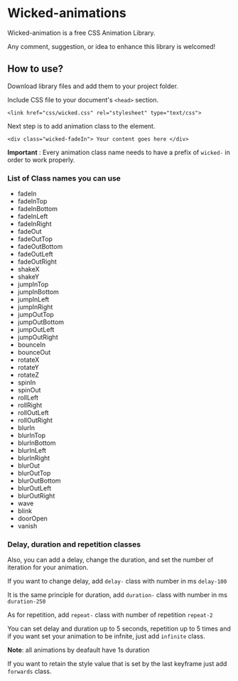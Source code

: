 # Wicked-animations 

Wicked-animation is a free CSS Animation Library.

 Any comment, suggestion, or idea to enhance this library is welcomed!

## How to use? 

Download library files and add them to your project folder.

Include CSS file to your document's `` <head> `` section. 

``<link href="css/wicked.css" rel="stylesheet" type="text/css"> ``


Next step is to add animation class to the element.

`` <div class="wicked-fadeIn"> Your content goes here </div> ``

**Important** : Every animation class name needs to have a prefix of ``wicked-`` in order to work properly.

### List of Class names you can use

- fadeIn
- fadeInTop
- fadeInBottom
- fadeInLeft
- fadeInRight
- fadeOut
- fadeOutTop
- fadeOutBottom
- fadeOutLeft
- fadeOutRight
- shakeX
- shakeY
- jumpInTop
- jumpInBottom
- jumpInLeft
- jumpInRight
- jumpOutTop
- jumpOutBottom
- jumpOutLeft
- jumpOutRight
- bounceIn
- bounceOut
- rotateX
- rotateY
- rotateZ
- spinIn
- spinOut
- rollLeft
- rollRight
- rollOutLeft
- rollOutRight
- blurIn
- blurInTop
- blurInBottom
- blurInLeft
- blurInRight
- blurOut
- blurOutTop
- blurOutBottom
- blurOutLeft
- blurOutRight
- wave
- blink
- doorOpen
- vanish



### Delay, duration and repetition classes
Also, you can add a delay, change the duration, and set the number of iteration for your animation.

If you want to change delay, add ``delay-`` class with number in ms ``delay-100``

It is the same principle for duration, add ``duration-`` class with number in ms ``duration-250``

As for repetition, add ``repeat-`` class with number of repetition ``repeat-2``

You can set delay and duration up to 5 seconds, repetition up to 5 times and if you want set your animation to be infnite,
just add ``infinite`` class.

**Note**: all animations by deafault have 1s duration

If you want to retain the style value that is set by the last keyframe just add ``forwards`` class.
